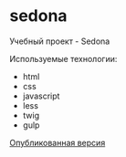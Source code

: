 # sedona

Учебный проект - Sedona

Используемые технологии:
* html
* css
* javascript
* less
* twig
* gulp

[Опубликованная версия](https://soomlir.github.io/sedona/)
